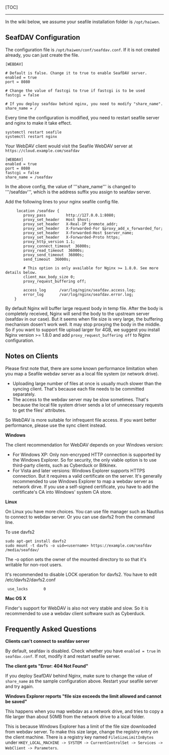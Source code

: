 [TOC]

---

In the wiki below, we assume your seafile installation folder is `/opt/haiwen`.

## SeafDAV Configuration

The configuration file is `/opt/haiwen/conf/seafdav.conf`. If it is not created already, you can just create the file.

```
[WEBDAV]

# Default is false. Change it to true to enable SeafDAV server.
enabled = true
port = 8080

# Change the value of fastcgi to true if fastcgi is to be used
fastcgi = false

# If you deploy seafdav behind nginx, you need to modify "share_name".
share_name = /
```

Every time the configuration is modified, you need to restart seafile server and nginx to make it take effect.

```
systemctl restart seafile
systemctl restart nginx
```

Your WebDAV client would visit the Seafile WebDAV server at `https://cloud.example.com/seafdav`

```
[WEBDAV]
enabled = true
port = 8080
fastcgi = false
share_name = /seafdav
```

In the above config, the value of '''share_name''' is changed to '''/seafdav''', which is the address suffix you assign to seafdav server.

Add the following lines to your nginx seafile config file.

```
     location /seafdav {
        proxy_pass         http://127.0.0.1:8080;
        proxy_set_header   Host $host;
        proxy_set_header   X-Real-IP $remote_addr;
        proxy_set_header   X-Forwarded-For $proxy_add_x_forwarded_for;
        proxy_set_header   X-Forwarded-Host $server_name;
        proxy_set_header   X-Forwarded-Proto https;
        proxy_http_version 1.1;
        proxy_connect_timeout  36000s;
        proxy_read_timeout  36000s;
        proxy_send_timeout  36000s;
        send_timeout  36000s;

        # This option is only available for Nginx >= 1.8.0. See more details below.
        client_max_body_size 0;
        proxy_request_buffering off;

        access_log      /var/log/nginx/seafdav.access.log;
        error_log       /var/log/nginx/seafdav.error.log;
    }
```

By default Nginx will buffer large request body in temp file. After the body is completely received, Nginx will send the body to the upstream server (seafdav in our case). 
But it seems when file size is very large, the buffering mechanism dosen't work well. It may stop proxying the body in the middle. So if you want to support file upload 
larger for 4GB, we suggest you install Nginx version >= 1.8.0 and add `proxy_request_buffering off` to Nginx configuration.

## Notes on Clients

Please first note that, there are some known performance limitation when you map a Seafile webdav server as a local file system (or network drive).
* Uploading large number of files at once is usually much slower than the syncing client. That's because each file needs to be committed separately.
* The access to the webdav server may be slow sometimes. That's because the local file system driver sends a lot of unnecessary requests to get the files' attributes.

So WebDAV is more suitable for infrequent file access. If you want better performance, please use the sync client instead.

**Windows**

The client recommendation for WebDAV depends on your Windows version:
- For Windows XP: Only non-encryped HTTP connection is supported by the Windows Explorer. So for security, the only viable option is to use third-party clients, such as Cyberduck or Bitkinex.
- For Vista and later versions: Windows Explorer supports HTTPS connection. But it requires a valid certificate on the server. It's generally recommended to use Windows Explorer to map a webdav server as network dirve. If you use a self-signed certificate, you have to add the certificate's CA into Windows' system CA store.

**Linux**

On Linux you have more choices. You can use file manager such as Nautilus to connect to webdav server. Or you can use davfs2 from the command line.

To use davfs2

```
sudo apt-get install davfs2
sudo mount -t davfs -o uid=<username> https://example.com/seafdav /media/seafdav/
```

The -o option sets the owner of the mounted directory to <username> so that it's writable for non-root users.

It's recommended to disable LOCK operation for davfs2. You have to edit /etc/davfs2/davfs2.conf

```
 use_locks       0
```

**Mac OS X**

Finder's support for WebDAV is also not very stable and slow. So it is recommended to use a webdav client software such as Cyberduck.

## Frequently Asked Questions

**Clients can't connect to seafdav server**

By default, seafdav is disabled. Check whether you have `enabled = true` in `seafdav.conf`.
If not, modify it and restart seafile server.


**The client gets "Error: 404 Not Found"**

If you deploy SeafDAV behind Nginx, make sure to change the value of `share_name` as the sample configuration above. Restart your seafile server and try again.

**Windows Explorer reports "file size exceeds the limit allowed and cannot be saved"**

This happens when you map webdav as a network drive, and tries to copy a file larger than about 50MB from the network drive to a local folder.

This is because Windows Explorer has a limit of the file size downloaded from webdav server. To make this size large, change the registry entry on the client machine. There is a registry key named `FileSizeLimitInBytes` under `HKEY_LOCAL_MACHINE -> SYSTEM -> CurrentControlSet -> Services -> WebClient -> Parameters`.

